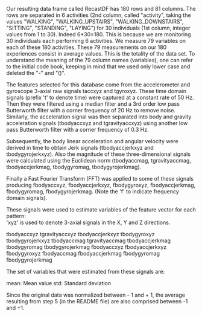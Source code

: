Our resulting data frame called RecastDF has 180 rows and 81 columns. 
The rows are separated in 6 activities (2nd column, called "activity", taking the values "WALKING", "WALKING_UPSTAIRS", "WALKING_DOWNSTAIRS", 
"SITTING", "STANDING", "LAYING") for 30 individuals (1st column, integer values from 1 to 30). Indeed 6*30=180.
This is because we are monitoring 30 individuals each performing 6 activities. We measure 79 variables on each of these 180 activities. 
These 79 measurements on our 180 experiences consist in average values. This is the totality of the data set. 
To understand the meaning of the 79 column names (variables), one can refer to the initial code book, keeping in mind that we used only lower
case and deleted the "-" and "()".

The features selected for this database come from the accelerometer and gyroscope 3-axial raw signals taccxyz and tgyroxyz. These time domain signals 
(prefix 't' to denote time) were captured at a constant rate of 50 Hz. Then they were filtered using a median filter and a 3rd order low pass Butterworth 
filter with a corner frequency of 20 Hz to remove noise. Similarly, the acceleration signal was then separated into body and gravity acceleration signals 
(tbodyaccxyz and tgravityaccxyz) using another low pass Butterworth filter with a corner frequency of 0.3 Hz. 

Subsequently, the body linear acceleration and angular velocity were derived in time to obtain Jerk signals (tbodyaccjerkxyz and tbodygyrojerkxyz). Also 
the magnitude of these three-dimensional signals were calculated using the Euclidean norm (tbodyaccmag, tgravityaccmag, tbodyaccjerkmag, tbodygyromag, 
tbodygyrojerkmag). 

Finally a Fast Fourier Transform (FFT) was applied to some of these signals producing fbodyaccxyz, fbodyaccjerkxyz, fbodygyroxyz, fbodyaccjerkmag, 
fbodygyromag, fbodygyrojerkmag. (Note the 'f' to indicate frequency domain signals). 

These signals were used to estimate variables of the feature vector for each pattern:  
'xyz' is used to denote 3-axial signals in the X, Y and Z directions.

tbodyaccxyz
tgravityaccxyz
tbodyaccjerkxyz
tbodygyroxyz
tbodygyrojerkxyz
tbodyaccmag
tgravityaccmag
tbodyaccjerkmag
tbodygyromag
tbodygyrojerkmag
fbodyaccxyz
fbodyaccjerkxyz
fbodygyroxyz
fbodyaccmag
fbodyaccjerkmag
fbodygyromag
fbodygyrojerkmag

The set of variables that were estimated from these signals are: 

mean: Mean value
std: Standard deviation

Since the original data was normalized between - 1 and + 1, the average resulting from step 5 (in the README file) are also comprised between -1  and +1.